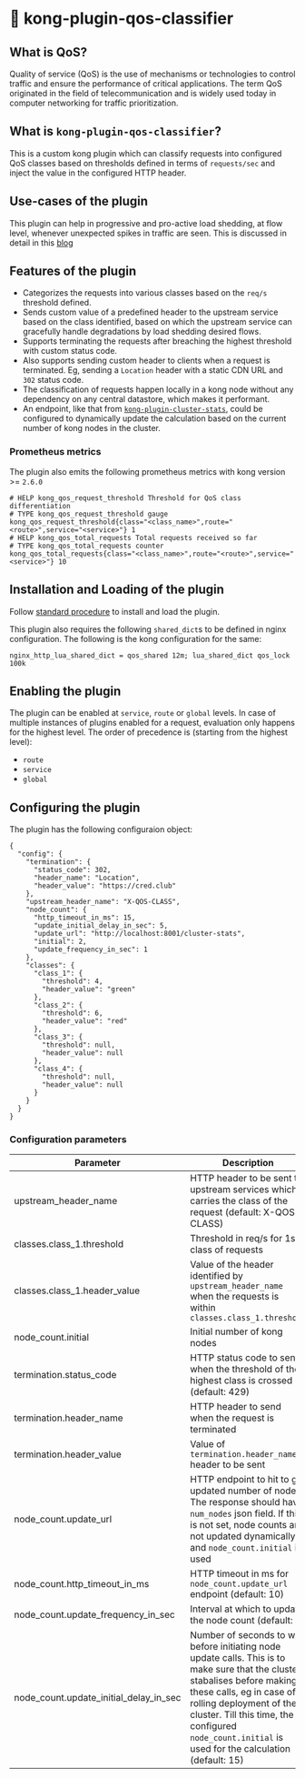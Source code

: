 # 🚦 kong-plugin-qos-classifier

## What is QoS?

Quality of service (QoS) is the use of mechanisms or technologies to control traffic and ensure the performance of critical applications. The term QoS originated in the field of telecommunication and is widely used today in computer networking for traffic prioritization.

## What is `kong-plugin-qos-classifier`?

This is a custom kong plugin which can classify requests into configured QoS classes based on thresholds defined in terms of `requests/sec` and inject the value in the configured HTTP header.

## Use-cases of the plugin

This plugin can help in progressive and pro-active load shedding, at flow level, whenever unexpected spikes in traffic are seen. This is discussed in detail in this [blog](https://engineering.cred.club/qos-through-progressive-load-shedding-during-high-scale-events-part-1-9ab2282c0040)

## Features of the plugin

- Categorizes the requests into various classes based on the `req/s` threshold defined.
- Sends custom value of a predefined header to the upstream service based on the class identified, based on which the upstream service can gracefully handle degradations by load shedding desired flows.
- Supports terminating the requests after breaching the highest threshold with custom status code.
- Also supports sending custom header to clients when a request is terminated. Eg, sending a `Location` header with a static CDN URL and `302` status code.
- The classification of requests happen locally in a kong node without any dependency on any central datastore, which makes it performant.
- An endpoint, like that from [`kong-plugin-cluster-stats`](https://github.com/CRED-CLUB/kong-plugin-cluster-stats), could be configured to dynamically update the calculation based on the current number of kong nodes in the cluster.

### Prometheus metrics

The plugin also emits the following prometheus metrics with kong version >= `2.6.0`

```
# HELP kong_qos_request_threshold Threshold for QoS class differentiation
# TYPE kong_qos_request_threshold gauge
kong_qos_request_threshold{class="<class_name>",route="<route>",service="<service>"} 1
# HELP kong_qos_total_requests Total requests received so far
# TYPE kong_qos_total_requests counter
kong_qos_total_requests{class="<class_name>",route="<route>",service="<service>"} 10
```

## Installation and Loading of the plugin

Follow [standard procedure](https://docs.konghq.com/gateway-oss/2.0.x/plugin-development/distribution/) to install and load the plugin.

This plugin also requires the following `shared_dict`s to be defined in nginx configuration. The following is the kong configuration for the same:

```
nginx_http_lua_shared_dict = qos_shared 12m; lua_shared_dict qos_lock 100k
```

## Enabling the plugin

The plugin can be enabled at `service`, `route` or `global` levels. In case of multiple instances of plugins enabled for a request, evaluation only happens for the highest level. The order of precedence is (starting from the highest level):

- `route`
- `service`
- `global`

## Configuring the plugin

The plugin has the following configuraion object:
```
{
  "config": {
    "termination": {
      "status_code": 302,
      "header_name": "Location",
      "header_value": "https://cred.club"
    },
    "upstream_header_name": "X-QOS-CLASS",
    "node_count": {
      "http_timeout_in_ms": 15,
      "update_initial_delay_in_sec": 5,
      "update_url": "http://localhost:8001/cluster-stats",
      "initial": 2,
      "update_frequency_in_sec": 1
    },
    "classes": {
      "class_1": {
        "threshold": 4,
        "header_value": "green"
      },
      "class_2": {
        "threshold": 6,
        "header_value": "red"
      },
      "class_3": {
        "threshold": null,
        "header_value": null
      },
      "class_4": {
        "threshold": null,
        "header_value": null
      }
    }
  }
}
```

### Configuration parameters

| Parameter | Description |
| ------ | ------ |
|upstream_header_name|HTTP header to be sent to upstream services which carries the class of the request (default: X-QOS-CLASS)|
|classes.class_1.threshold|Threshold in req/s for 1st class of requests|
|classes.class_1.header_value|Value of the header identified by `upstream_header_name` when the requests is within `classes.class_1.threshold`|
|node_count.initial|Initial number of kong nodes|
|termination.status_code|HTTP status code to send when the threshold of the highest class is crossed (default: 429)|
|termination.header_name|HTTP header to send when the request is terminated|
|termination.header_value|Value of `termination.header_name` header to be sent|
|node_count.update_url|HTTP endpoint to hit to get updated number of nodes. The response should have `num_nodes` json field. If this is not set, node counts are not updated dynamically and `node_count.initial` is used|
|node_count.http_timeout_in_ms|HTTP timeout in ms for `node_count.update_url` endpoint (default: 10)|
|node_count.update_frequency_in_sec|Interval at which to update the node count (default: 1)|
|node_count.update_initial_delay_in_sec|Number of seconds to wait before initiating node update calls. This is to make sure that the cluster stabalises before making these calls, eg in case of a rolling deployment of the cluster. Till this time, the configured `node_count.initial` is used for the calculation (default: 15)|
